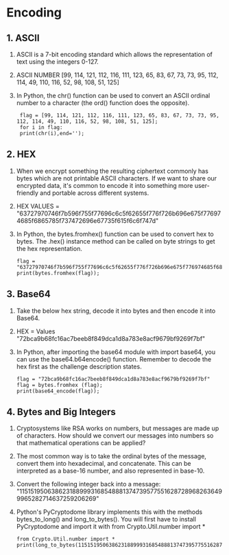# Encoding

## 1. ASCII

1. ASCII is a 7-bit encoding standard which allows the representation of text using the integers 0-127.
2. ASCII NUMBER [99, 114, 121, 112, 116, 111, 123, 65, 83, 67, 73, 73, 95, 112, 114, 49, 110, 116, 52, 98, 108, 51, 125]
3. In Python, the chr() function can be used to convert an ASCII ordinal number to a character (the ord() function does the opposite).
 
        flag = [99, 114, 121, 112, 116, 111, 123, 65, 83, 67, 73, 73, 95, 112, 114, 49, 110, 116, 52, 98, 108, 51, 125];
        for i in flag:
        print(chr(i),end='');


## 2. HEX

1. When we encrypt something the resulting ciphertext commonly has bytes which are not printable ASCII characters. If we want to share our encrypted data, it's common to encode it into something more user-friendly and portable across different systems.
2.  HEX VALUES = "63727970746f7b596f755f77696c6c5f62655f776f726b696e675f776974685f6865785f737472696e67735f615f6c6f747d"
3.  In Python, the bytes.fromhex() function can be used to convert hex to bytes. The .hex() instance method can be called on byte strings to get the hex representation.

        flag = "63727970746f7b596f755f77696c6c5f62655f776f726b696e675f776974685f6865785f737472696e67735f615f6c6f747d"
        print(bytes.fromhex(flag));


## 3. Base64 

1. Take the below hex string, decode it into bytes and then encode it into Base64.
2. HEX = Values "72bca9b68fc16ac7beeb8f849dca1d8a783e8acf9679bf9269f7bf"
3.  In Python, after importing the base64 module with import base64, you can use the base64.b64encode() function. Remember to decode the hex first as the challenge description states.

        flag = "72bca9b68fc16ac7beeb8f849dca1d8a783e8acf9679bf9269f7bf"
        flag = bytes.fromhex (flag);
        print(base64_encode(flag));



##  4. Bytes and Big Integers

1. Cryptosystems like RSA works on numbers, but messages are made up of characters. How should we convert our messages into numbers so that mathematical operations can be applied?
2. The most common way is to take the ordinal bytes of the message, convert them into hexadecimal, and concatenate. This can be interpreted as a base-16 number, and also represented in base-10.
3. Convert the following integer back into a message: "11515195063862318899931685488813747395775516287289682636499965282714637259206269"
4.  Python's PyCryptodome library implements this with the methods bytes_to_long() and long_to_bytes(). You will first have to install PyCryptodome and import it with from Crypto.Util.number import *

        from Crypto.Util.number import *
        print(long_to_bytes(11515195063862318899931685488813747395775516287289682636499965282714637259206269));


























